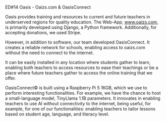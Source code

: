 ED#14 Oasis - Oaizs.com & OasisConnect

Oasis provides training and resources to current and future teachers in underserved regions for quality education. The Web-App, www.oaizs.com, is primarily developed using Django, a Python framework. Additionally, for accepting donations, we used Stripe.

However, in addition to software, our team developed OasisConnect. It creates a reliable network for schools, enabling access to oaizs.com without the need to connect to the internet.

It can be easily installed in any location where students gather to learn, enabling both teachers to access resources to ease their teachings or be a place where future teachers gather to access the online training that we offer. 

OasisConnect© is built using a Raspberry Pi 5 16GB, which we use to perform interesting functionalities. For example, we have the chance to host a small-language model, TinyLlama 1.1B parameters. It innovates in enabling teachers to use AI without connectivity to the internet, being useful, for example, for one of our functionalities: enabling teachers to tailor lessons based on student age, language, and literacy level.
